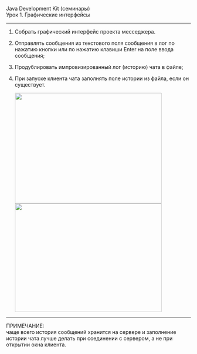 Java Development Kit (семинары)<br>
Урок 1. Графические интерфейсы
___

1. Собрать графический интерфейс проекта месседжера.<br>
2. Отправлять сообщения из текстового поля сообщения в лог по нажатию кнопки
   или по нажатию клавиши Enter на поле ввода сообщения;
3. Продублировать импровизированный лог (историю) чата в файле;
4. При запуске клиента чата заполнять поле истории из файла, если он существует.

   <img width="400" height="300" src = "https://gbcdn.mrgcdn.ru/uploads/asset/5592094/attachment/32f39fb9255d6d54279f8de69fbab24a.png">
   <img width="400" height="295" src = "https://gbcdn.mrgcdn.ru/uploads/asset/5592096/attachment/832782271602609e1323a7761579bef8.png">

___
ПРИМЕЧАНИЕ:<br>
чаще всего история сообщений хранится на сервере и заполнение истории чата лучше делать при соединении с сервером,
а не при открытии окна клиента.